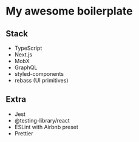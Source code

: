 # My awesome boilerplate

## Stack

- TypeScript
- Next.js
- MobX
- GraphQL
- styled-components
- rebass (UI primitives)

## Extra

- Jest
- @testing-library/react
- ESLint with Airbnb preset
- Prettier
